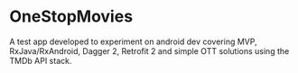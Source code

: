 # OneStopMovies
A test app developed to experiment on android dev covering MVP, RxJava/RxAndroid, Dagger 2, Retrofit 2 and simple OTT solutions using the TMDb API stack.
